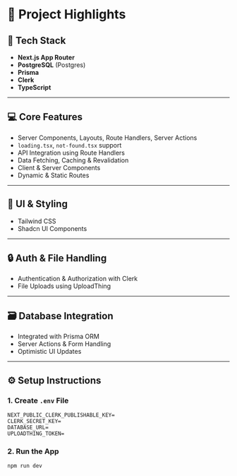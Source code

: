 # 🚀 Project Highlights

## 🧱 Tech Stack
- **Next.js App Router**
- **PostgreSQL** (Postgres)
- **Prisma**
- **Clerk**
- **TypeScript**

---

## 💻 Core Features

- Server Components, Layouts, Route Handlers, Server Actions
- `loading.tsx`, `not-found.tsx` support
- API Integration using Route Handlers
- Data Fetching, Caching & Revalidation
- Client & Server Components
- Dynamic & Static Routes

---

## 🎨 UI & Styling

- Tailwind CSS
- Shadcn UI Components

---

## 🔒 Auth & File Handling

- Authentication & Authorization with Clerk
- File Uploads using UploadThing

---

## 🗃️ Database Integration

- Integrated with Prisma ORM
- Server Actions & Form Handling
- Optimistic UI Updates

---

## ⚙️ Setup Instructions

### 1. Create `.env` File

```env
NEXT_PUBLIC_CLERK_PUBLISHABLE_KEY=
CLERK_SECRET_KEY=
DATABASE_URL=
UPLOADTHING_TOKEN=
```

### 2. Run the App

```bash
npm run dev
```
